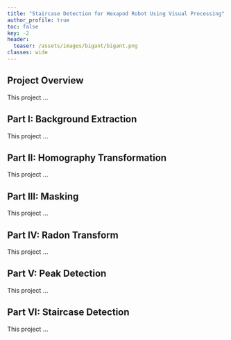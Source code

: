 ```yaml
---
title: "Staircase Detection for Hexapod Robot Using Visual Processing"
author_profile: true
toc: false
key: -2
header:
  teaser: /assets/images/bigant/bigant.png
classes: wide
---
```


## Project Overview

This project ...

## Part I: Background Extraction

This project ...

## Part II: Homography Transformation

This project ...

## Part III: Masking

This project ...

## Part IV: Radon Transform

This project ...

## Part V: Peak Detection

This project ...

## Part VI: Staircase Detection

This project ...
